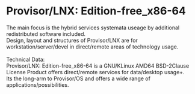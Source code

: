 # Provisor/LNX: Edition-free_x86-64
The main focus is the hybrid services systemata useage by additional redistributed software included.<br>
Design, layout and structures of Provisor/LNX are for workstation/server/devel in direct/remote areas of technology usage.<br>
<br>
Technical Data:<br>
Provisor/LNX: Edition-free_x86-64 is a GNU/KLinux AMD64 BSD-2Clause License Product offers direct/remote services for data/desktop usage+.<br>
Its the long-arm to Provisor/OS and offers a wide range of applications/possibilities.<br>
